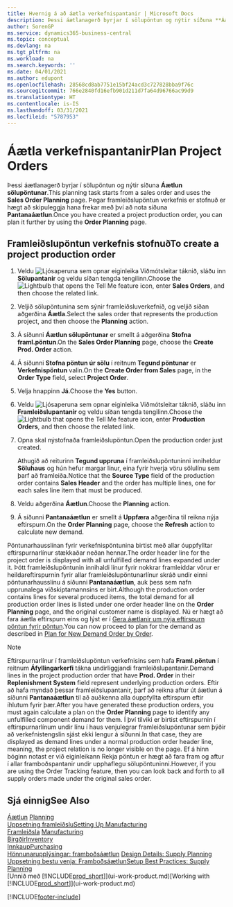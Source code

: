 ```yaml
---
title: Hvernig á að áætla verkefnispantanir | Microsoft Docs
description: Þessi áætlanagerð byrjar í sölupöntun og nýtir síðuna **Áætlun sölupöntunar**. Þegar framleiðslupöntun verkefnis er stofnuð er hægt að skipuleggja hana frekar með því að nota síðuna **Pantanaáætlun**.
author: SorenGP
ms.service: dynamics365-business-central
ms.topic: conceptual
ms.devlang: na
ms.tgt_pltfrm: na
ms.workload: na
ms.search.keywords: ''
ms.date: 04/01/2021
ms.author: edupont
ms.openlocfilehash: 28568cd8ab7751e15bf24acd3c727828bba9f76c
ms.sourcegitcommit: 766e2840fd16efb901d211d7fa64d96766ac99d9
ms.translationtype: HT
ms.contentlocale: is-IS
ms.lasthandoff: 03/31/2021
ms.locfileid: "5787953"
---
```

# <a name="plan-project-orders"></a><span data-ttu-id="f6f78-104">Áætla verkefnispantanir</span><span class="sxs-lookup"><span data-stu-id="f6f78-104">Plan Project Orders</span></span>
<span data-ttu-id="f6f78-105">Þessi áætlanagerð byrjar í sölupöntun og nýtir síðuna **Áætlun sölupöntunar**.</span><span class="sxs-lookup"><span data-stu-id="f6f78-105">This planning task starts from a sales order and uses the **Sales Order Planning** page.</span></span> <span data-ttu-id="f6f78-106">Þegar framleiðslupöntun verkefnis er stofnuð er hægt að skipuleggja hana frekar með því að nota síðuna **Pantanaáætlun**.</span><span class="sxs-lookup"><span data-stu-id="f6f78-106">Once you have created a project production order, you can plan it further by using the **Order Planning** page.</span></span>  

## <a name="to-create-a-project-production-order"></a><span data-ttu-id="f6f78-107">Framleiðslupöntun verkefnis stofnuð</span><span class="sxs-lookup"><span data-stu-id="f6f78-107">To create a project production order</span></span>  

1.  <span data-ttu-id="f6f78-108">Veldu ![Ljósaperuna sem opnar eiginleika Viðmótsleitar](media/ui-search/search_small.png "Segðu mér hvað þú vilt gera") táknið, sláðu inn **Sölupantanir** og veldu síðan tengda tengilinn.</span><span class="sxs-lookup"><span data-stu-id="f6f78-108">Choose the ![Lightbulb that opens the Tell Me feature](media/ui-search/search_small.png "Tell me what you want to do") icon, enter **Sales Orders**, and then choose the related link.</span></span>  
2.  <span data-ttu-id="f6f78-109">Veljið sölupöntunina sem sýnir framleiðsluverkefnið, og veljið síðan aðgerðina **Áætla**.</span><span class="sxs-lookup"><span data-stu-id="f6f78-109">Select the sales order that represents the production project, and then choose the **Planning** action.</span></span>  
4.  <span data-ttu-id="f6f78-110">Á síðunni **Áætlun sölupöntunar** er smellt á aðgerðina **Stofna framl.pöntun**.</span><span class="sxs-lookup"><span data-stu-id="f6f78-110">On the **Sales Order Planning** page, choose  the **Create Prod. Order** action.</span></span>  
5.  <span data-ttu-id="f6f78-111">Á síðunni **Stofna pöntun úr sölu** í reitnum **Tegund pöntunar** er **Verkefnispöntun** valin.</span><span class="sxs-lookup"><span data-stu-id="f6f78-111">On the **Create Order from Sales** page, in the **Order Type** field, select **Project Order**.</span></span>  
6.  <span data-ttu-id="f6f78-112">Velja hnappinn **Já**.</span><span class="sxs-lookup"><span data-stu-id="f6f78-112">Choose the **Yes** button.</span></span>  
7.  <span data-ttu-id="f6f78-113">Veldu ![Ljósaperuna sem opnar eiginleika Viðmótsleitar](media/ui-search/search_small.png "Segðu mér hvað þú vilt gera") táknið, sláðu inn **Framleiðslupantanir** og veldu síðan tengda tengilinn.</span><span class="sxs-lookup"><span data-stu-id="f6f78-113">Choose the ![Lightbulb that opens the Tell Me feature](media/ui-search/search_small.png "Tell me what you want to do") icon, enter **Production Orders**, and then choose the related link.</span></span>
8. <span data-ttu-id="f6f78-114">Opna skal nýstofnaða framleiðslupöntun.</span><span class="sxs-lookup"><span data-stu-id="f6f78-114">Open the production order just created.</span></span>  

    <span data-ttu-id="f6f78-115">Athugið að reiturinn **Tegund uppruna** í framleiðslupöntuninni inniheldur **Söluhaus** og hún hefur margar línur, eina fyrir hverja vöru sölulínu sem þarf að framleiða.</span><span class="sxs-lookup"><span data-stu-id="f6f78-115">Notice that the **Source Type** field of the production order contains **Sales Header** and the order has multiple lines, one for each sales line item that must be produced.</span></span>  
9. <span data-ttu-id="f6f78-116">Veldu aðgerðina **Áætlun**.</span><span class="sxs-lookup"><span data-stu-id="f6f78-116">Choose the **Planning** action.</span></span>
10. <span data-ttu-id="f6f78-117">Á síðunni **Pantanaáætlun** er smellt á **Uppfæra** aðgerðina til reikna nýja eftirspurn.</span><span class="sxs-lookup"><span data-stu-id="f6f78-117">On the **Order Planning** page, choose the **Refresh** action to calculate new demand.</span></span>  

<span data-ttu-id="f6f78-118">Pöntunarhausslínan fyrir verkefnispöntunina birtist með allar óuppfylltar eftirspurnarlínur stækkaðar neðan hennar.</span><span class="sxs-lookup"><span data-stu-id="f6f78-118">The order header line for the project order is displayed with all unfulfilled demand lines expanded under it.</span></span> <span data-ttu-id="f6f78-119">Þótt framleiðslupöntunin innihaldi línur fyrir nokkrar framleiddar vörur er heildareftirspurnin fyrir allar framleiðslupöntunarlínur skráð undir einni pöntunarhausslínu á síðunni **Pantanaáætlun**, auk þess sem nafn upprunalega viðskiptamannsins er birt.</span><span class="sxs-lookup"><span data-stu-id="f6f78-119">Although the production order contains lines for several produced items, the total demand for all production order lines is listed under one order header line on the **Order Planning** page, and the original customer name is displayed.</span></span> <span data-ttu-id="f6f78-120">Nú er hægt að fara áætla eftirspurn eins og lýst er í [Gera áætlanir um nýja eftirspurn pöntun fyrir pöntun](production-how-to-plan-for-new-demand.md).</span><span class="sxs-lookup"><span data-stu-id="f6f78-120">You can now proceed to plan for the demand as described in [Plan for New Demand Order by Order](production-how-to-plan-for-new-demand.md).</span></span>  

> [!NOTE]  
>  <span data-ttu-id="f6f78-121">Eftirspurnarlínur í framleiðslupöntun verkefnisins sem hafa **Framl.pöntun** í reitnum **Áfyllingarkerfi** tákna undirliggjandi framleiðslupantanir.</span><span class="sxs-lookup"><span data-stu-id="f6f78-121">Demand lines in the project production order that have **Prod. Order** in their **Replenishment System** field represent underlying production orders.</span></span> <span data-ttu-id="f6f78-122">Eftir að hafa myndað þessar framleiðslupantanir, þarf að reikna aftur út áætlun á síðunni **Pantanaáætlun** til að auðkenna alla óuppfyllta eftirspurn eftir íhlutum fyrir þær.</span><span class="sxs-lookup"><span data-stu-id="f6f78-122">After you have generated these production orders, you must again calculate a plan on the **Order Planning** page to identify any unfulfilled component demand for them.</span></span> <span data-ttu-id="f6f78-123">Í því tilviki er birtist eftirspurnin í eftirspurnarlínum undir línu í haus venjulegrar framleiðslupöntunar sem þýðir að verkefnistengslin sjást ekki lengur á síðunni.</span><span class="sxs-lookup"><span data-stu-id="f6f78-123">In that case, they are displayed as demand lines under a normal production order header line, meaning, the project relation is no longer visible on the page.</span></span> <span data-ttu-id="f6f78-124">Ef á hinn bóginn notast er við eiginleikann Rekja pöntun er hægt að fara fram og aftur í allar framboðspantanir undir upphaflegu sölupöntuninni.</span><span class="sxs-lookup"><span data-stu-id="f6f78-124">However, if you are using the Order Tracking feature, then you can look back and forth to all supply orders made under the original sales order.</span></span>  

## <a name="see-also"></a><span data-ttu-id="f6f78-125">Sjá einnig</span><span class="sxs-lookup"><span data-stu-id="f6f78-125">See Also</span></span>
<span data-ttu-id="f6f78-126">[Áætlun](production-planning.md) </span><span class="sxs-lookup"><span data-stu-id="f6f78-126">[Planning](production-planning.md) </span></span>  
[<span data-ttu-id="f6f78-127">Uppsetning framleiðslu</span><span class="sxs-lookup"><span data-stu-id="f6f78-127">Setting Up Manufacturing</span></span>](production-configure-production-processes.md)  
<span data-ttu-id="f6f78-128">[Framleiðsla](production-manage-manufacturing.md)  </span><span class="sxs-lookup"><span data-stu-id="f6f78-128">[Manufacturing](production-manage-manufacturing.md)  </span></span>  
[<span data-ttu-id="f6f78-129">Birgðir</span><span class="sxs-lookup"><span data-stu-id="f6f78-129">Inventory</span></span>](inventory-manage-inventory.md)  
[<span data-ttu-id="f6f78-130">Innkaup</span><span class="sxs-lookup"><span data-stu-id="f6f78-130">Purchasing</span></span>](purchasing-manage-purchasing.md)  
<span data-ttu-id="f6f78-131">[Hönnunarupplýsingar: framboðsáætlun](design-details-supply-planning.md) </span><span class="sxs-lookup"><span data-stu-id="f6f78-131">[Design Details: Supply Planning](design-details-supply-planning.md) </span></span>  
[<span data-ttu-id="f6f78-132">Uppsetning bestu venja: Framboðsáætlun</span><span class="sxs-lookup"><span data-stu-id="f6f78-132">Setup Best Practices: Supply Planning</span></span>](setup-best-practices-supply-planning.md)  
<span data-ttu-id="f6f78-133">[Unnið með [!INCLUDE[prod_short](includes/prod_short.md)]](ui-work-product.md)</span><span class="sxs-lookup"><span data-stu-id="f6f78-133">[Working with [!INCLUDE[prod_short](includes/prod_short.md)]](ui-work-product.md)</span></span>


[!INCLUDE[footer-include](includes/footer-banner.md)]